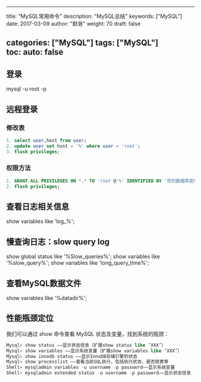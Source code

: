 
---
title: "MySQL常用命令"
description: "MySQL总结"
keywords: ["MySQL"]
date: 2017-03-09
author: "默哥"
weight: 70
draft: false

categories: ["MySQL"]
tags: ["MySQL"]  
toc: 
    auto: false
---

## 登录
mysql -u root -p

## 远程登录
### 修改表
```sql
1. select user,host from user;
2. update user set host = '%' where user = 'root';
3. flush privileges;
```

### 权限方法
```sql
1. GRANT ALL PRIVILEGES ON *.* TO 'root'@'%' IDENTIFIED BY '您的数据库密码' WITH GRANT OPTION;
2. flush privileges;
```

## 查看日志相关信息
show variables like 'log_%';

## 慢查询日志：slow query log
show global status like '%Slow_queries%';
show variables like '%slow_query%';
show variables like 'long_query_time%';

## 查看MySQL数据文件
show variables like '%datadir%';

## 性能瓶颈定位

我们可以通过 show 命令查看 MySQL 状态及变量，找到系统的瓶颈：

```sql
Mysql> show status ——显示状态信息（扩展show status like ‘XXX’）
Mysql> show variables ——显示系统变量（扩展show variables like ‘XXX’）
Mysql> show innodb status ——显示InnoDB存储引擎的状态
Mysql> show processlist ——查看当前SQL执行，包括执行状态、是否锁表等
Shell> mysqladmin variables -u username -p password——显示系统变量
Shell> mysqladmin extended-status -u username -p password——显示状态信息
```